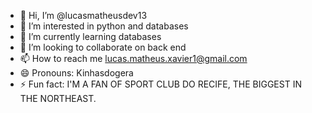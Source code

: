 - 👋 Hi, I’m @lucasmatheusdev13
- 👀 I’m interested in python and databases
- 🌱 I’m currently learning databases
- 💞️ I’m looking to collaborate on back end
- 📫 How to reach me lucas.matheus.xavier1@gmail.com
- 😄 Pronouns: Kinhasdogera
- ⚡ Fun fact: I'M A FAN OF SPORT CLUB DO RECIFE, THE BIGGEST IN THE NORTHEAST.

